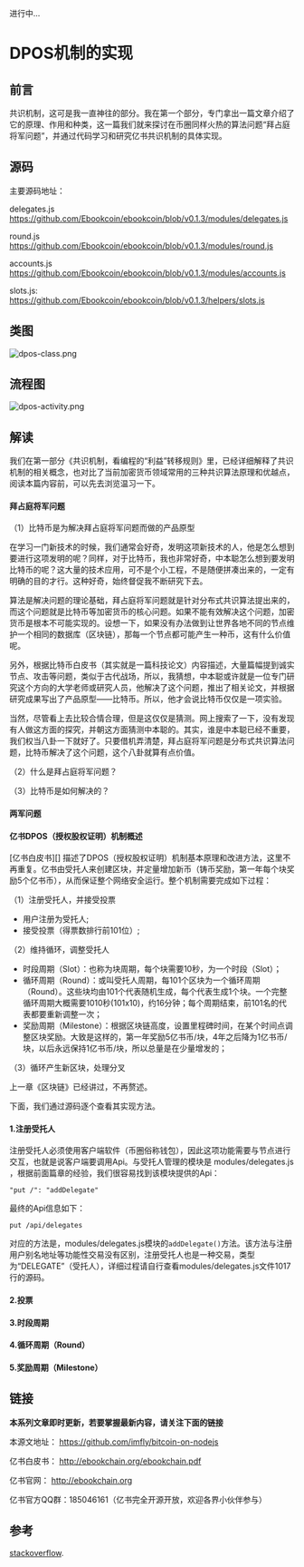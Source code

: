 进行中...

# DPOS机制的实现

## 前言

共识机制，这可是我一直神往的部分。我在第一个部分，专门拿出一篇文章介绍了它的原理、作用和种类，这一篇我们就来探讨在币圈同样火热的算法问题“拜占庭将军问题”，并通过代码学习和研究亿书共识机制的具体实现。

## 源码

主要源码地址：

delegates.js https://github.com/Ebookcoin/ebookcoin/blob/v0.1.3/modules/delegates.js

round.js https://github.com/Ebookcoin/ebookcoin/blob/v0.1.3/modules/round.js

accounts.js https://github.com/Ebookcoin/ebookcoin/blob/v0.1.3/modules/accounts.js

slots.js: https://github.com/Ebookcoin/ebookcoin/blob/v0.1.3/helpers/slots.js

## 类图

![dpos-class.png][]

## 流程图

![dpos-activity.png][]

## 解读

我们在第一部分《共识机制，看编程的“利益”转移规则》里，已经详细解释了共识机制的相关概念，也对比了当前加密货币领域常用的三种共识算法原理和优越点，阅读本篇内容前，可以先去浏览温习一下。

#### 拜占庭将军问题

（1）比特币是为解决拜占庭将军问题而做的产品原型

在学习一门新技术的时候，我们通常会好奇，发明这项新技术的人，他是怎么想到要进行这项发明的呢？同样，对于比特币，我也非常好奇，中本聪怎么想到要发明比特币的呢？这大量的技术应用，可不是个小工程，不是随便拼凑出来的，一定有明确的目的才行。这种好奇，始终督促我不断研究下去。

算法是解决问题的理论基础，拜占庭将军问题就是针对分布式共识算法提出来的，而这个问题就是比特币等加密货币的核心问题。如果不能有效解决这个问题，加密货币是根本不可能实现的。设想一下，如果没有办法做到让世界各地不同的节点维护一个相同的数据库（区块链），那每一个节点都可能产生一种币，这有什么价值呢。

另外，根据比特币白皮书（其实就是一篇科技论文）内容描述，大量篇幅提到诚实节点、攻击等问题，类似于古代战场，所以，我猜想，中本聪或许就是一位专门研究这个方向的大学老师或研究人员，他解决了这个问题，推出了相关论文，并根据研究成果写出了产品原型——比特币。所以，他才会说比特币仅仅是一项实验。

当然，尽管看上去比较合情合理，但是这仅仅是猜测。网上搜索了一下，没有发现有人做这方面的探究，并朝这方面猜测中本聪的。其实，谁是中本聪已经不重要，我们权当八卦一下就好了。只要借机弄清楚，拜占庭将军问题是分布式共识算法问题，比特币解决了这个问题，这个八卦就算有点价值。

（2）什么是拜占庭将军问题？



（3）比特币是如何解决的？

#### 两军问题



#### 亿书DPOS（授权股权证明）机制概述

[亿书白皮书][] 描述了DPOS（授权股权证明）机制基本原理和改进方法，这里不再重复。亿书由受托人来创建区块，并定量增加新币（铸币奖励，第一年每个块奖励5个亿书币），从而保证整个网络安全运行。整个机制需要完成如下过程：

（1）注册受托人，并接受投票

- 用户注册为受托人;
- 接受投票（得票数排行前101位）;

（2）维持循环，调整受托人

- 时段周期（Slot）：也称为块周期，每个块需要10秒，为一个时段（Slot）；
- 循环周期（Round）：或叫受托人周期，每101个区块为一个循环周期（Round）。这些块均由101个代表随机生成，每个代表生成1个块。一个完整循环周期大概需要1010秒(101x10)，约16分钟；每个周期结束，前101名的代表都要重新调整一次；
- 奖励周期（Milestone）：根据区块链高度，设置里程碑时间，在某个时间点调整区块奖励。大致是这样的，第一年奖励5亿书币/块，4年之后降为1亿书币/块，以后永远保持1亿书币/块，所以总量是在少量增发的；

（3）循环产生新区块，处理分叉

上一章《区块链》已经讲过，不再赘述。

下面，我们通过源码逐个查看其实现方法。

#### 1.注册受托人

注册受托人必须使用客户端软件（币圈俗称钱包），因此这项功能需要与节点进行交互，也就是说客户端要调用Api。与受托人管理的模块是 modules/delegates.js ，根据前面篇章的经验，我们很容易找到该模块提供的Api：

```
"put /": "addDelegate"
```

最终的Api信息如下：

```
put /api/delegates
```

对应的方法是，modules/delegates.js模块的`addDelegate()`方法。该方法与注册用户别名地址等功能性交易没有区别，注册受托人也是一种交易，类型为“DELEGATE”（受托人），详细过程请自行查看modules/delegates.js文件1017行的源码。

#### 2.投票



#### 3.时段周期

#### 4.循环周期（Round）

#### 5.奖励周期（Milestone）


## 链接

**本系列文章即时更新，若要掌握最新内容，请关注下面的链接**

本源文地址： https://github.com/imfly/bitcoin-on-nodejs

亿书白皮书： http://ebookchain.org/ebookchain.pdf

亿书官网： http://ebookchain.org

亿书官方QQ群：185046161（亿书完全开源开放，欢迎各界小伙伴参与）

## 参考

[stackoverflow](http://stackoverflow.com/questions/17502948/nexttick-vs-setimmediate-visual-explanation).

[dpos-class.png]: ../styles/images/modules/dpos/dpos-class.png
[dpos-activity.png]: ../styles/images/modules/dpos/dpos-activity.png
[dpos-database.png]: ../styles/images/modules/dpos/dpos-database.png
